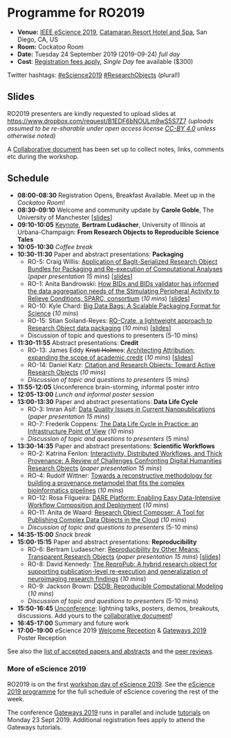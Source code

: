 # Programme for RO2019

* **Venue:** [IEEE eScience 2019](https://escience2019.sdsc.edu/workshops), [Catamaran Resort Hotel and Spa](https://escience2019.sdsc.edu/venue), San Diego, CA, US
* **Room:** Cockatoo Room
* **Date:** Tuesday 24 September 2019 (2019-09-24) _full day_
* **Cost**: [Registration fees apply](https://escience2019.sdsc.edu/registration), _Single Day_ fee available ($300)

Twitter hashtags: [#eScience2019](https://twitter.com/hashtag/eScience2019?f=live) [#ResearchObjects](https://twitter.com/hashtag/ResearchObjects?f=live) (plural!)

## Slides

RO2019 presenters are kindly requested to upload slides at <https://www.dropbox.com/request/B1EDF6bNOULm9wS5S7Z7>
_(uploads assumed to be re-sharable under open access license [CC-BY 4.0](https://creativecommons.org/licenses/by/4.0/) unless otherwise noted)_

<!--
Participants can view or download [slides](https://www.dropbox.com/sh/ac1wecv9e08xsvn/AAAeE8p9vDJ_v9EjvSzCnfO-a?dl=0).
-->

A [Collaborative document](https://s.apache.org/ro2019) has been set up to collect notes, links, comments etc during the workshop.

## Schedule

* **08:00-08:30** Registration Opens, Breakfast Available. Meet up in the _Cockatoo Room_!
* **08:30-09:10** Welcome and community update by **Carole Goble**, The University of Manchester [[slides](https://www.dropbox.com/s/azpnrslrqa48118/Carole%20Goble%20-%20RO2019-GOBLE.pptx?dl=0)]
* **09:10-10:05** [Keynote](./#keynote-speaker), **Bertram Ludäscher**, University of Illinois at Urbana-Champaign: **From Research Objects to Reproducible Science Tales**
* **10:05-10:30** _Coffee break_
* **10:30-11:30** Paper and abstract presentations: **Packaging**
  * RO-5: Craig Willis: [Application of BagIt-Serialized Research Object Bundles for Packaging and Re-execution of Computational Analyses](https://doi.org/10.5281/zenodo.3268965) (_paper presentation 15 mins_) [[slides](https://www.dropbox.com/s/azpnrslrqa48118/Carole%20Goble%20-%20RO2019-GOBLE.pptx?dl=0)]
  * RO-1: Anita Bandrowski: [How BIDs and BIDs validator has informed the data aggregation needs of the Stimulating Peripheral Activity to Relieve Conditions, SPARC, consortium](https://doi.org/10.5281/zenodo.3265460) (_10 mins_) [[slides](https://docs.google.com/presentation/d/1b3_08kVpY5QqkR10nKLD3AqdNq7glvWumzTnf4kXwNE/edit?usp=drivesdk)]
  * RO-10: Kyle Chard: [Big Data Bags: A Scalable Packaging Format for Science](https://doi.org/10.5281/zenodo.3338724) (_10 mins_)
  * RO-15: Stian Soiland-Reyes: [RO-Crate, a lightweight approach to Research Object data packaging](https://doi.org/10.5281/zenodo.3337882) (_10 mins_) [[slides](http://slides.com/soilandreyes/2019-09-24-ro-crate)]
  * Discussion of topic and questions to presenters (5-10 mins)
* **11:30-11:55** Abstract presentations: **Credit**
  * RO-13: James Eddy ~~Kristi Holmes~~: [Architecting Attribution: expanding the scope of academic credit](https://doi.org/10.5281/zenodo.3337882) (_10 mins_) [[slides](https://www.dropbox.com/s/pikz7z31pitfsyv/RO-13-James%20Eddy%20-%20RO2019_ArchitectingAttribution.pdf?dl=0)]
  * RO-14: Daniel Katz: [Citation and Research Objects: Toward Active Research Objects](https://doi.org/10.5281/zenodo.3336147) (_10 mins_)
  * _Discussion of topic and questions to presenters_ (5 mins)  
* **11:55-12:05** Unconference brain-storming, informal poster intro
* **12:05-13:00** _Lunch and informal poster session_
* **13:00-13:30** Paper and abstract presentations: **Data Life Cycle**
  * RO-3: Imran Asif: [Data Quality Issues in Current Nanopublications](https://doi.org/10.5281/zenodo.3268903) (_paper presentation 15 mins_)
  * RO-7: Frederik Coppens: [The Data Life Cycle in Practice: an Infrastructure Point of View](https://doi.org/10.5281/zenodo.3270823) (_10 mins_)
  * _Discussion of topic and questions to presenters_ (5 mins)
* **13:30-14:35** Paper and abstract presentations: **Scientific Workflows**
  * RO-2: Katrina Fenlon: [Interactivity, Distributed Workflows, and Thick Provenance: A Review of Challenges Confronting Digital Humanities Research Objects](https://doi.org/10.5281/zenodo.3268808) (_paper presentation 15 mins_)
  * RO-4: Rudolf Wittner: [Towards a reconstructive methodology for building a provenance metamodel that fits the complex bioinformatics pipelines](https://doi.org/10.5281/zenodo.3362411) (_10 mins_)
  * RO-12: Rosa Filgueira: [DARE Platform: Enabling Easy Data-Intensive Workflow Composition and Deployment](https://doi.org/10.5281/zenodo.3357805) (_10 mins_)
  * RO-11: Anita de Waard: [Research Object Composer: A Tool for Publishing Complex Data Objects in the Cloud](https://doi.org/10.5281/zenodo.3382262) (_10 mins_)
  * _Discussion of topic and questions to presenters_ (5-10 mins)
* **14:35-15:00** _Snack break_
* **15:00-15:15** Paper and abstract presentations: **Reproducibility**
  * RO-6: Bertram Ludaescher: [Reproducibility by Other Means: Transparent Research Objects](https://doi.org/10.5281/zenodo.3270559) (_paper presentation 15 mins_) [[slides](https://www.slideshare.net/mobile/TimothyMcPhillips/reproducibility-by-other-means-transparent-research-objects)]
  * RO-8: David Kennedy: [The ReproPub: A hybrid research object for supporting publication-level re-execution and generalization of neuroimaging research findings](https://doi.org/10.5281/zenodo.3336608) (_10 mins_)
  * RO-9: Jackson Brown: [DSDB: Reproducible Computational Modeling](https://doi.org/10.5281/zenodo.3337374) (_10 mins_)
  * _Discussion of topic and questions to presenters_ (5-10 mins)
* **15:50-16:45** [Unconference](https://s.apache.org/ro2019): lightning talks, posters, demos, breakouts, discussions. Add yours to the [collaborative document](https://s.apache.org/ro2019)!
* **16:45-17:00** Summary and future work
* **17:00-19:00** eScience 2019 [Welcome Reception](https://escience2019.sdsc.edu/program) & [Gateways 2019](https://sciencegateways.org/web/gateways2019/) Poster Reception


See also the [list of accepted papers and abstracts](/ro2019/proceedings) and the [peer reviews](reviews).

### More of eScience 2019

RO2019 is on the first [workshop day of eScience 2019](https://escience2019.sdsc.edu/workshops). See the [eScience 2019 programme](https://escience2019.sdsc.edu/program) for the full schedule of eScience covering the rest of the week.

The conference [Gateways 2019](https://sciencegateways.org/web/gateways2019/) runs in parallel and include [tutorials](https://sciencegateways.org/web/gateways2019/program/schedule) on Monday 23 Sept 2019. Additional registration fees apply to attend the Gateways tutorials.



